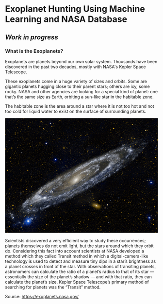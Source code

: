 # Exoplanet Hunting Using Machine Learning and NASA Database

## *Work in progress*

### What is the Exoplanets?

Exoplanets are planets beyond our own solar system. Thousands have been discovered in the past two decades, mostly with NASA's Kepler Space Telescope.

These exoplanets come in a huge variety of sizes and orbits. Some are gigantic planets hugging close to their parent stars; others are icy, some rocky. NASA and other agencies are looking for a special kind of planet: one that’s the same size as Earth, orbiting a sun-like star in the habitable zone.

The habitable zone is the area around a star where it is not too hot and not too cold for liquid water to exist on the surface of surrounding planets. 

![](./exo_gif.gif)

Scientists discovered a very efficient way to study these occurrences; planets themselves do not emit light, but the stars around which they orbit do. Considering this fact into account scientists at NASA developed a method which they called Transit method in which a digital-camera-like technology is used to detect and measure tiny dips in a star’s brightness as a planet crosses in front of the star. With observations of transiting planets, astronomers can calculate the ratio of a planet’s radius to that of its star — essentially the size of the planet’s shadow — and with that ratio, they can calculate the planet’s size.
Kepler Space Telescope’s primary method of searching for planets was the “Transit” method.

Source: https://exoplanets.nasa.gov/
